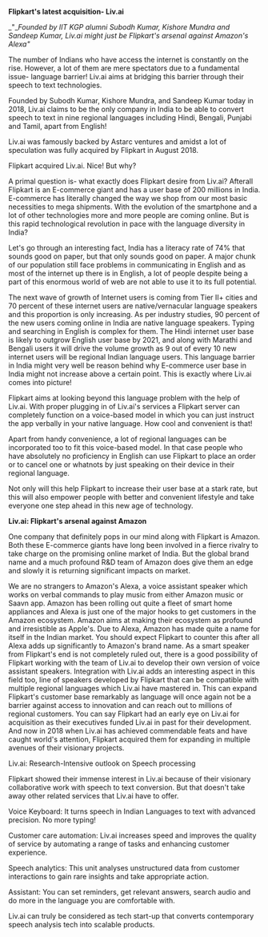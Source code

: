 **Flipkart&#39;s latest acquisition- Liv.ai**

_&quot;__Founded by IIT KGP alumni Subodh Kumar, Kishore Mundra and Sandeep Kumar, Liv.ai might just be Flipkart&#39;s arsenal against Amazon&#39;s Alexa&quot;_

The number of Indians who have access the internet is constantly on the rise. However, a lot of them are mere spectators due to a fundamental issue- language barrier! Liv.ai aims at bridging this barrier through their speech to text technologies.

Founded by Subodh Kumar, Kishore Mundra, and Sandeep Kumar today in 2018, Liv.ai claims to be the only company in India to be able to convert speech to text in nine regional languages including Hindi, Bengali, Punjabi and Tamil, apart from English!

Liv.ai was famously backed by Astarc ventures and amidst a lot of speculation was fully acquired by Flipkart in August 2018.

Flipkart acquired Liv.ai. Nice! But why?

A primal question is- what exactly does Flipkart desire from Liv.ai? Afterall Flipkart is an E-commerce giant and has a user base of 200 millions in India. E-commerce has literally changed the way we shop from our most basic necessities to mega shipments. With the evolution of the smartphone and a lot of other technologies more and more people are coming online. But is this rapid technological revolution in pace with the language diversity in India?

 Let&#39;s go through an interesting fact, India has a literacy rate of 74% that sounds good on paper, but that only sounds good on paper. A major chunk of our population still face problems in communicating in English and as most of the internet up there is in English, a lot of people despite being a part of this enormous world of web are not able to use it to its full potential.

The next wave of growth of Internet users is coming from Tier II+ cities and 70 percent of these internet users are native/vernacular language speakers and this proportion is only increasing. As per industry studies, 90 percent of the new users coming online in India are native language speakers. Typing and searching in English is complex for them. The Hindi internet user base is likely to outgrow English user base by 2021, and along with Marathi and Bengali users it will drive the volume growth as 9 out of every 10 new internet users will be regional Indian language users. This language barrier in India might very well be reason behind why E-commerce user base in India might not increase above a certain point. This is exactly where Liv.ai comes into picture!

Flipkart aims at looking beyond this language problem with the help of Liv.ai. With proper plugging in of Liv.ai&#39;s services a Flipkart server can completely function on a voice-based model in which you can just instruct the app verbally in your native language. How cool and convenient is that!

 Apart from handy convenience, a lot of regional languages can be incorporated too to fit this voice-based model. In that case people who have absolutely no proficiency in English can use Flipkart to place an order or to cancel one or whatnots by just speaking on their device in their regional language.

Not only will this help Flipkart to increase their user base at a stark rate, but this will also empower people with better and convenient lifestyle and take everyone one step ahead in this new age of technology.

**Liv.ai: Flipkart&#39;s arsenal against Amazon**

One company that definitely pops in our mind along with Flipkart is Amazon. Both these E-commerce giants have long been involved in a fierce rivalry to take charge on the promising online market of India. But the global brand name and a much profound R&amp;D team of Amazon does give them an edge and slowly it is returning significant impacts on market.

We are no strangers to Amazon&#39;s Alexa, a voice assistant speaker which works on verbal commands to play music from either Amazon music or Saavn app. Amazon has been rolling out quite a fleet of smart home appliances and Alexa is just one of the major hooks to get customers in the Amazon ecosystem. Amazon aims at making their ecosystem as profound and irresistible as Apple&#39;s. Due to Alexa, Amazon has made quite a name for itself in the Indian market. You should expect Flipkart to counter this after all Alexa adds up significantly to Amazon&#39;s brand name. As a smart speaker from Flipkart&#39;s end is not completely ruled out, there is a good possibility of Flipkart working with the team of Liv.ai to develop their own version of voice assistant speakers. Integration with Liv.ai adds an interesting aspect in this field too, line of speakers developed by Flipkart that can be compatible with multiple regional languages which Liv.ai have mastered in. This can expand Flipkart&#39;s customer base remarkably as language will once again not be a barrier against access to innovation and can reach out to millions of regional customers. You can say Flipkart had an early eye on Liv.ai for acquisition as their executives funded Liv.ai in past for their development. And now in 2018 when Liv.ai has achieved commendable feats and have caught world&#39;s attention, Flipkart acquired them for expanding in multiple avenues of their visionary projects.

Liv.ai: Research-Intensive outlook on Speech processing

Flipkart showed their immense interest in Liv.ai because of their visionary collaborative work with speech to text conversion. But that doesn&#39;t take away other related services that Liv.ai have to offer.

Voice Keyboard: It turns speech in Indian Languages to text with advanced precision. No more typing!

Customer care automation: Liv.ai increases speed and improves the quality of service by automating a range of tasks and enhancing customer experience.

Speech analytics: This unit analyses unstructured data from customer interactions to gain rare insights and take appropriate action.

Assistant: You can set reminders, get relevant answers, search audio and do more in the language you are comfortable with.



Liv.ai can truly be considered as tech start-up that converts contemporary speech analysis tech into scalable products.

